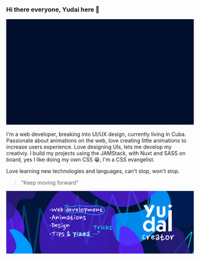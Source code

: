 ### Hi there everyone, Yudai here 👋

![intro](https://github.com/Yudai-creator/Yudai-creator/blob/master/Intro.gif)

I'm a web developer, breaking into UI/UX design, currently living in Cuba. Passionate about animations on the web, love creating little animations to increase users experience. Love designing UIs, lets me develop my creativiy. I build my projects using the JAMStack, with Nuxt and SASS on board, yes I like doing my own CSS 😁, I'm a 
CSS evangelist.

Love learning new technologies and languages, can't stop, won't stop.

> "Keep moving forward"

![banner](https://github.com/Yudai-creator/Yudai-creator/blob/master/BANNER%20TWITTER.png)



<!--
**Yudai-creator/Yudai-creator** is a ✨ _special_ ✨ repository because its `README.md` (this file) appears on your GitHub profile.

Here are some ideas to get you started:

- 🔭 I’m currently working on ...
- 🌱 I’m currently learning ...
- 👯 I’m looking to collaborate on ...
- 🤔 I’m looking for help with ...
- 💬 Ask me about ...
- 📫 How to reach me: ...
- 😄 Pronouns: ...
- ⚡ Fun fact: ...
-->
